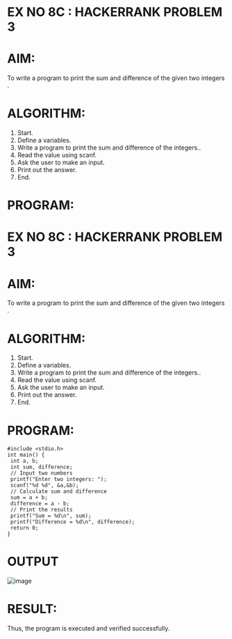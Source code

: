 # EX NO 8C : HACKERRANK PROBLEM 3

# AIM:
To write a program to print the sum and difference of the given two integers .
# ALGORITHM:
1. Start.
2. Define a variables.
3. Write a program to print the sum and difference of the integers..
4. Read the value using scanf.
5. Ask the user to make an input.
6. Print out the answer.
7. End.
# PROGRAM:
# EX NO 8C : HACKERRANK PROBLEM 3

# AIM:
To write a program to print the sum and difference of the given two integers .
# ALGORITHM:
1. Start.
2. Define a variables.
3. Write a program to print the sum and difference of the integers..
4. Read the value using scanf.
5. Ask the user to make an input.
6. Print out the answer.
7. End.
# PROGRAM:
```
#include <stdio.h>
int main() {
 int a, b;
 int sum, difference;
 // Input two numbers
 printf("Enter two integers: ");
 scanf("%d %d", &a,&b);
 // Calculate sum and difference
 sum = a + b;
 difference = a - b;
 // Print the results
 printf("Sum = %d\n", sum);
 printf("Difference = %d\n", difference);
 return 0;
}
```

# OUTPUT
![image](https://github.com/user-attachments/assets/608b45c7-8116-443a-8353-018a12e962db)

# RESULT:
Thus, the program is executed and verified successfully.

